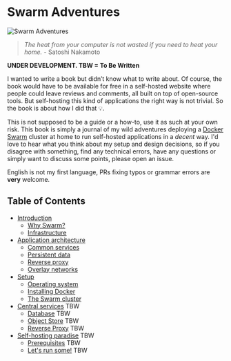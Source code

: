 # Swarm Adventures

![Swarm Adventures](./images/swarm-adventures.jpeg)

> *The heat from your computer is not wasted if you need to heat your home.* - Satoshi Nakamoto

**UNDER DEVELOPMENT. TBW = To Be Written**

I wanted to write a book but didn’t know what to write about. Of course, the book would have to be available for free in a self-hosted website where people could leave reviews and comments, all built on top of open-source tools. But self-hosting this kind of applications the right way is not trivial. So the book is about how I did that 💡. 

This is not supposed to be a guide or a how-to, use it as such at your own risk. This book is simply a journal of my wild adventures deploying a [Docker Swarm](https://docs.docker.com/engine/swarm/) cluster at home to run self-hosted applications in a *decent* way. I'd love to hear what you think about my setup and design decisions, so if you disagree with something, find any technical errors, have any questions or simply want to discuss some points, please open an issue.

English is not my first language, PRs fixing typos or grammar errors are **very** welcome.

## Table of Contents
 - [Introduction](./sections/intro.md)
   - [Why Swarm?](./sections/intro.md#why-swarm)
   - [Infrastructure](./sections/intro.md#cluster-infrastructure)
 - [Application architecture](./sections/architecture.md)
   - [Common services](./sections/architecture.md#common-services)
   - [Persistent data](./sections/architecture.md#persistent-data)
   - [Reverse proxy](./sections/architecture.md#reverse-proxy)
   - [Overlay networks](./sections/architecture.md#overlay-networks)
 - [Setup](./sections/setup.md)
   - [Operating system](./sections/setup.md#operating-system)
   - [Installing Docker](./sections/setup.md#installing-docker)
   - [The Swarm cluster](./sections/setup.md#the-swarm-cluster)
 - [Central services](./sections/services.md) TBW
   - [Database](./sections/services.md#databases) TBW
   - [Object Store](./sections/services.md#object-store) TBW
   - [Reverse Proxy](./sections/setup.md#reverse-proxy) TBW
 - [Self-hosting paradise](./sections/deploy.md) TBW
   - [Prerequisites](./sections/deploy.md#prerequisites) TBW
   - [Let's run some!](./sections/deploy.md#example) TBW

<!-- ## Acknowledgements -->
<!-- I'd like to thank Nico Salas and Felipe Cortés for their infinite patience listening to my low-level (in every way) and not always smart ideas. They are self-hosting adventurers of my own heart 🙌. I'd also like to thank Diego Cathalifaud for his thoughtful comments and suggestions on writing the journal of my adventures. -->

